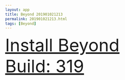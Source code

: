 ```yaml
---
layout: app
title: Beyond 201901021213
permalink: 201901021213.html
tags: [Beyond]
---
```

<div class="pure-g">
    <div class="pure-u-1-1" style="font-size: 4em">
        <a class="pure-button-primary" href="itms-services://?action=download-manifest&url=https%3A%2F%2Flitsungyisigono.github.io%2FTestScript%2Fmanifests%2F201901021213.plist"><i class="fa fa-download" aria-hidden="true"></i>Install Beyond Build: 319</a>
    </div>
</div>